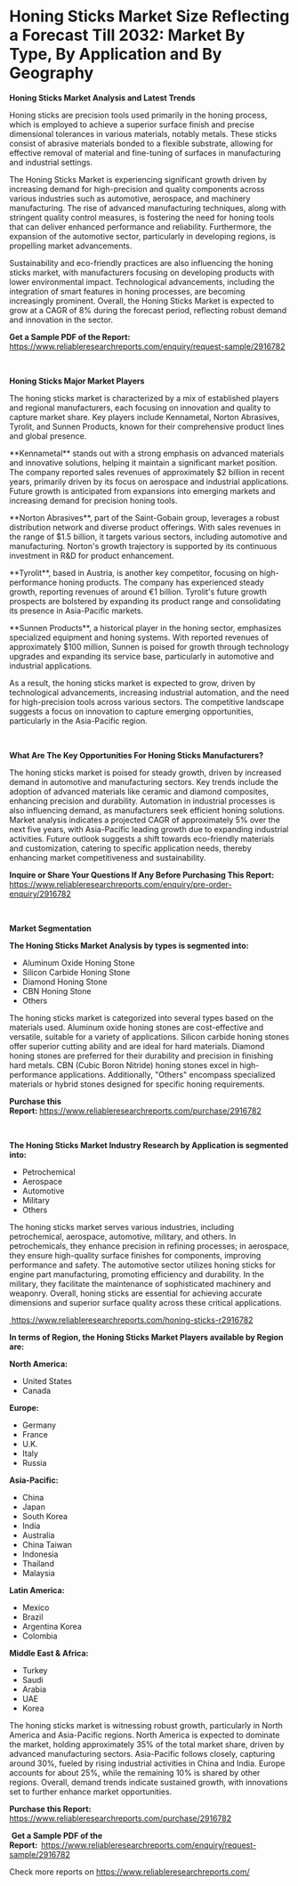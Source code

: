 <p><h1>Honing Sticks Market Size Reflecting a Forecast Till 2032: Market By Type, By Application and By Geography</h1></p><p><strong>Honing Sticks Market Analysis and Latest Trends</strong></p>
<p><p>Honing sticks are precision tools used primarily in the honing process, which is employed to achieve a superior surface finish and precise dimensional tolerances in various materials, notably metals. These sticks consist of abrasive materials bonded to a flexible substrate, allowing for effective removal of material and fine-tuning of surfaces in manufacturing and industrial settings.</p><p>The Honing Sticks Market is experiencing significant growth driven by increasing demand for high-precision and quality components across various industries such as automotive, aerospace, and machinery manufacturing. The rise of advanced manufacturing techniques, along with stringent quality control measures, is fostering the need for honing tools that can deliver enhanced performance and reliability. Furthermore, the expansion of the automotive sector, particularly in developing regions, is propelling market advancements.</p><p>Sustainability and eco-friendly practices are also influencing the honing sticks market, with manufacturers focusing on developing products with lower environmental impact. Technological advancements, including the integration of smart features in honing processes, are becoming increasingly prominent. Overall, the Honing Sticks Market is expected to grow at a CAGR of 8% during the forecast period, reflecting robust demand and innovation in the sector.</p></p>
<p><strong>Get a Sample PDF of the Report:&nbsp;</strong> <a href="https://www.reliableresearchreports.com/enquiry/request-sample/2916782?utm_campaign=2641&utm_medium=2&utm_source=Github&utm_content=ia&utm_term=12032025&utm_id=honing-sticks">https://www.reliableresearchreports.com/enquiry/request-sample/2916782</a></p>
<p>&nbsp;</p>
<p><strong>Honing Sticks Major Market Players</strong></p>
<p><p>The honing sticks market is characterized by a mix of established players and regional manufacturers, each focusing on innovation and quality to capture market share. Key players include Kennametal, Norton Abrasives, Tyrolit, and Sunnen Products, known for their comprehensive product lines and global presence.</p><p>**Kennametal** stands out with a strong emphasis on advanced materials and innovative solutions, helping it maintain a significant market position. The company reported sales revenues of approximately $2 billion in recent years, primarily driven by its focus on aerospace and industrial applications. Future growth is anticipated from expansions into emerging markets and increasing demand for precision honing tools.</p><p>**Norton Abrasives**, part of the Saint-Gobain group, leverages a robust distribution network and diverse product offerings. With sales revenues in the range of $1.5 billion, it targets various sectors, including automotive and manufacturing. Norton's growth trajectory is supported by its continuous investment in R&D for product enhancement.</p><p>**Tyrolit**, based in Austria, is another key competitor, focusing on high-performance honing products. The company has experienced steady growth, reporting revenues of around €1 billion. Tyrolit's future growth prospects are bolstered by expanding its product range and consolidating its presence in Asia-Pacific markets.</p><p>**Sunnen Products**, a historical player in the honing sector, emphasizes specialized equipment and honing systems. With reported revenues of approximately $100 million, Sunnen is poised for growth through technology upgrades and expanding its service base, particularly in automotive and industrial applications.</p><p>As a result, the honing sticks market is expected to grow, driven by technological advancements, increasing industrial automation, and the need for high-precision tools across various sectors. The competitive landscape suggests a focus on innovation to capture emerging opportunities, particularly in the Asia-Pacific region.</p></p>
<p>&nbsp;</p>
<p><strong>What Are The Key Opportunities For Honing Sticks Manufacturers?</strong></p>
<p><p>The honing sticks market is poised for steady growth, driven by increased demand in automotive and manufacturing sectors. Key trends include the adoption of advanced materials like ceramic and diamond composites, enhancing precision and durability. Automation in industrial processes is also influencing demand, as manufacturers seek efficient honing solutions. Market analysis indicates a projected CAGR of approximately 5% over the next five years, with Asia-Pacific leading growth due to expanding industrial activities. Future outlook suggests a shift towards eco-friendly materials and customization, catering to specific application needs, thereby enhancing market competitiveness and sustainability.</p></p>
<p><strong>Inquire or Share Your Questions If Any Before Purchasing This Report:</strong> <a href="https://www.reliableresearchreports.com/enquiry/pre-order-enquiry/2916782?utm_campaign=2641&utm_medium=2&utm_source=Github&utm_content=ia&utm_term=12032025&utm_id=honing-sticks">https://www.reliableresearchreports.com/enquiry/pre-order-enquiry/2916782</a></p>
<p>&nbsp;</p>
<p><strong>Market Segmentation</strong></p>
<p><strong>The Honing Sticks Market Analysis by types is segmented into:</strong></p>
<p><ul><li>Aluminum Oxide Honing Stone</li><li>Silicon Carbide Honing Stone</li><li>Diamond Honing Stone</li><li>CBN Honing Stone</li><li>Others</li></ul></p>
<p><p>The honing sticks market is categorized into several types based on the materials used. Aluminum oxide honing stones are cost-effective and versatile, suitable for a variety of applications. Silicon carbide honing stones offer superior cutting ability and are ideal for hard materials. Diamond honing stones are preferred for their durability and precision in finishing hard metals. CBN (Cubic Boron Nitride) honing stones excel in high-performance applications. Additionally, "Others" encompass specialized materials or hybrid stones designed for specific honing requirements.</p></p>
<p><strong>Purchase this Report:&nbsp;</strong><a href="https://www.reliableresearchreports.com/purchase/2916782?utm_campaign=2641&utm_medium=2&utm_source=Github&utm_content=ia&utm_term=12032025&utm_id=honing-sticks">https://www.reliableresearchreports.com/purchase/2916782</a></p>
<p>&nbsp;</p>
<p><strong>The Honing Sticks Market Industry Research by Application is segmented into:</strong></p>
<p><ul><li>Petrochemical</li><li>Aerospace</li><li>Automotive</li><li>Military</li><li>Others</li></ul></p>
<p><p>The honing sticks market serves various industries, including petrochemical, aerospace, automotive, military, and others. In petrochemicals, they enhance precision in refining processes; in aerospace, they ensure high-quality surface finishes for components, improving performance and safety. The automotive sector utilizes honing sticks for engine part manufacturing, promoting efficiency and durability. In the military, they facilitate the maintenance of sophisticated machinery and weaponry. Overall, honing sticks are essential for achieving accurate dimensions and superior surface quality across these critical applications.</p></p>
<p><a href="https://www.reliableresearchreports.com/honing-sticks-r2916782?utm_campaign=2641&utm_medium=2&utm_source=Github&utm_content=ia&utm_term=12032025&utm_id=honing-sticks">&nbsp;https://www.reliableresearchreports.com/honing-sticks-r2916782</a></p>
<p><strong>In terms of Region, the Honing Sticks Market Players available by Region are:</strong></p>
<p>
    <p> <strong> North America: </strong>
        <ul>
            <li>United States</li>
            <li>Canada</li>
        </ul>
        </p> 
    <p> <strong> Europe: </strong>
        <ul>
            <li>Germany</li>
            <li>France</li>
            <li>U.K.</li>
            <li>Italy</li>
            <li>Russia</li>
        </ul>
        </p> 
    <p> <strong> Asia-Pacific: </strong>
        <ul>
            <li>China</li>
            <li>Japan</li>
            <li>South Korea</li>
            <li>India</li>
            <li>Australia</li>
            <li>China Taiwan</li>
            <li>Indonesia</li>
            <li>Thailand</li>
            <li>Malaysia</li>
        </ul>
        </p> 
    <p> <strong> Latin America: </strong>
        <ul>
            <li>Mexico</li>
            <li>Brazil</li>
            <li>Argentina Korea</li>
            <li>Colombia</li>
        </ul>
        </p> 
    <p> <strong> Middle East & Africa: </strong>
        <ul>
            <li>Turkey</li>
            <li>Saudi</li>
            <li>Arabia</li>
            <li>UAE</li>
            <li>Korea</li>
        </ul>
    </p>
    </p>
<p><p>The honing sticks market is witnessing robust growth, particularly in North America and Asia-Pacific regions. North America is expected to dominate the market, holding approximately 35% of the total market share, driven by advanced manufacturing sectors. Asia-Pacific follows closely, capturing around 30%, fueled by rising industrial activities in China and India. Europe accounts for about 25%, while the remaining 10% is shared by other regions. Overall, demand trends indicate sustained growth, with innovations set to further enhance market opportunities.</p></p>
<p><strong>Purchase this Report: </strong><a href="https://www.reliableresearchreports.com/purchase/2916782?utm_campaign=2641&utm_medium=2&utm_source=Github&utm_content=ia&utm_term=12032025&utm_id=honing-sticks">https://www.reliableresearchreports.com/purchase/2916782</a></p>
<p>&nbsp;<strong>Get a Sample PDF of the Report:&nbsp;&nbsp;</strong><a href="https://www.reliableresearchreports.com/enquiry/request-sample/2916782?utm_campaign=2641&utm_medium=2&utm_source=Github&utm_content=ia&utm_term=12032025&utm_id=honing-sticks">https://www.reliableresearchreports.com/enquiry/request-sample/2916782</a></p>
<p><strong></strong></p>
<p>Check more reports on <a href="https://www.reliableresearchreports.com/?utm_campaign=2641&utm_medium=2&utm_source=Github&utm_content=ia&utm_term=12032025&utm_id=honing-sticks">https://www.reliableresearchreports.com/</a></p>